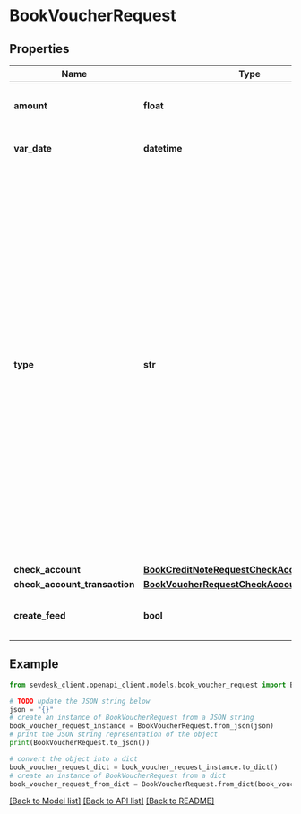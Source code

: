 # BookVoucherRequest


## Properties

Name | Type | Description | Notes
------------ | ------------- | ------------- | -------------
**amount** | **float** | Amount which should be booked. Can also be a partial amount. | 
**var_date** | **datetime** | The booking date. Most likely the current date. | 
**type** | **str** | Define a type for the booking.&lt;br&gt;      The following type abbreviations are available (abbreviation &lt;-&gt; meaning).&lt;br&gt;      &lt;ul&gt;  &lt;li&gt;FULL_PAYMENT &lt;-&gt; Normal booking&lt;/li&gt;&lt;li&gt;N &lt;-&gt; Partial booking (historically used for normal booking)&lt;/li&gt;      &lt;li&gt;CB &lt;-&gt; Reduced amount due to discount (skonto)&lt;/li&gt;      &lt;li&gt;CF &lt;-&gt; Reduced/Higher amount due to currency fluctuations (deprecated)&lt;/li&gt;      &lt;li&gt;O &lt;-&gt; Reduced/Higher amount due to other reasons&lt;/li&gt;      &lt;li&gt;OF &lt;-&gt; Higher amount due to reminder charges&lt;/li&gt;      &lt;li&gt;MTC &lt;-&gt; Reduced amount due to the monetary traffic costs&lt;/li&gt;      &lt;/ul&gt; | 
**check_account** | [**BookCreditNoteRequestCheckAccount**](BookCreditNoteRequestCheckAccount.md) |  | 
**check_account_transaction** | [**BookVoucherRequestCheckAccountTransaction**](BookVoucherRequestCheckAccountTransaction.md) |  | [optional] 
**create_feed** | **bool** | Determines if a feed is created for the booking process. | [optional] 

## Example

```python
from sevdesk_client.openapi_client.models.book_voucher_request import BookVoucherRequest

# TODO update the JSON string below
json = "{}"
# create an instance of BookVoucherRequest from a JSON string
book_voucher_request_instance = BookVoucherRequest.from_json(json)
# print the JSON string representation of the object
print(BookVoucherRequest.to_json())

# convert the object into a dict
book_voucher_request_dict = book_voucher_request_instance.to_dict()
# create an instance of BookVoucherRequest from a dict
book_voucher_request_from_dict = BookVoucherRequest.from_dict(book_voucher_request_dict)
```
[[Back to Model list]](../README.md#documentation-for-models) [[Back to API list]](../README.md#documentation-for-api-endpoints) [[Back to README]](../README.md)


